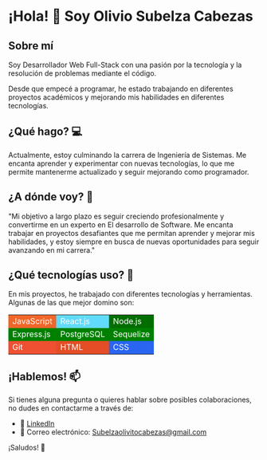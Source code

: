 # ¡Hola! 👋 Soy Olivio Subelza Cabezas

## Sobre mí

Soy Desarrollador Web Full-Stack con una pasión por la tecnología y la resolución de problemas mediante el código.

Desde que empecé a programar, he estado trabajando en diferentes proyectos académicos y mejorando mis habilidades en diferentes tecnologías.

## ¿Qué hago? 💻

Actualmente, estoy culminando la carrera de Ingeniería de Sistemas. Me encanta aprender y experimentar con nuevas tecnologías, lo que me permite mantenerme actualizado y seguir mejorando como programador.

## ¿A dónde voy? 🚀

"Mi objetivo a largo plazo es seguir creciendo profesionalmente y convertirme en un experto en El desarrollo de Software. Me encanta trabajar en proyectos desafiantes que me permitan aprender y mejorar mis habilidades, y estoy siempre en busca de nuevas oportunidades para seguir avanzando en mi carrera."

## ¿Qué tecnologías uso? 🤖

En mis proyectos, he trabajado con diferentes tecnologías y herramientas. Algunas de las que mejor domino son:

<table>
  <tr>
    <td style="background-color: #f16529; color: white">JavaScript</td>
    <td style="background-color: #61dbfb; color: white">React.js</td>
    <td style="background-color: #026e00; color: white">Node.js</td>
  </tr>
  <tr>
    <td style="background-color: green; color: white">Express.js</td>
    <td style="background-color: green; color: white">PostgreSQL</td>
    <td style="background-color: green; color: white">Sequelize</td>
  </tr>
  <tr>
    <td style="background-color: #f05032; color: white">Git</td>
    <td style="background-color: #e44d26; color: white">HTML</td>
    <td style="background-color: #2965f1; color: white">CSS</td>
  </tr>
</table>


## ¡Hablemos! 📫

Si tienes alguna pregunta o quieres hablar sobre posibles colaboraciones, no dudes en contactarme a través de:

- 📌 <a href="https://www.linkedin.com/in/olivio-subelza-cabezas-b646a2249/">LinkedIn</a> 
- 📩 Correo electrónico: Subelzaolivitocabezas@gmail.com

¡Saludos! 🙂
